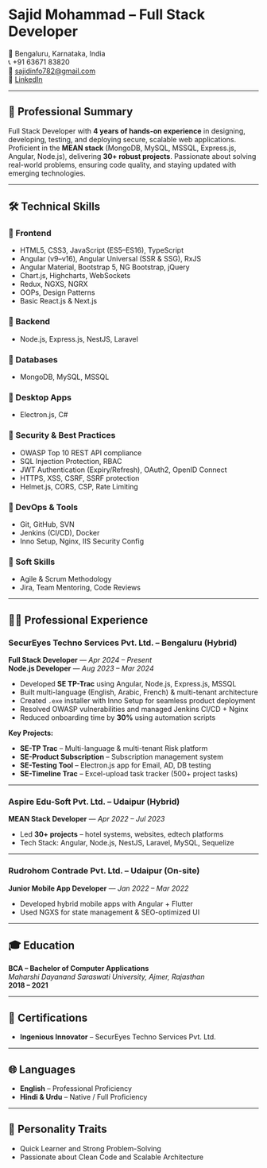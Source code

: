 # Sajid Mohammad – Full Stack Developer  
📍 Bengaluru, Karnataka, India  
📞 +91 63671 83820  
📧 sajidinfo782@gmail.com  
🔗 [LinkedIn](https://www.linkedin.com/in/md-sajidmohammad)

---

## 💼 Professional Summary  
Full Stack Developer with **4 years of hands-on experience** in designing, developing, testing, and deploying secure, scalable web applications. Proficient in the **MEAN stack** (MongoDB, MySQL, MSSQL, Express.js, Angular, Node.js), delivering **30+ robust projects**. Passionate about solving real-world problems, ensuring code quality, and staying updated with emerging technologies.

---

## 🛠️ Technical Skills  

### 🔷 Frontend  
- HTML5, CSS3, JavaScript (ES5–ES16), TypeScript  
- Angular (v9–v16), Angular Universal (SSR & SSG), RxJS  
- Angular Material, Bootstrap 5, NG Bootstrap, jQuery  
- Chart.js, Highcharts, WebSockets  
- Redux, NGXS, NGRX  
- OOPs, Design Patterns  
- Basic React.js & Next.js  

### 🔷 Backend  
- Node.js, Express.js, NestJS, Laravel  

### 🔷 Databases  
- MongoDB, MySQL, MSSQL  

### 🔷 Desktop Apps  
- Electron.js, C#  

### 🔐 Security & Best Practices  
- OWASP Top 10 REST API compliance  
- SQL Injection Protection, RBAC  
- JWT Authentication (Expiry/Refresh), OAuth2, OpenID Connect  
- HTTPS, XSS, CSRF, SSRF protection  
- Helmet.js, CORS, CSP, Rate Limiting  

### 🔧 DevOps & Tools  
- Git, GitHub, SVN  
- Jenkins (CI/CD), Docker  
- Inno Setup, Nginx, IIS Security Config  

### 🤝 Soft Skills  
- Agile & Scrum Methodology  
- Jira, Team Mentoring, Code Reviews  

---

## 👨‍💻 Professional Experience  

### **SecurEyes Techno Services Pvt. Ltd. – Bengaluru (Hybrid)**  
**Full Stack Developer** — *Apr 2024 – Present*  
**Node.js Developer** — *Aug 2023 – Mar 2024*  
- Developed **SE TP-Trac** using Angular, Node.js, Express.js, MSSQL  
- Built multi-language (English, Arabic, French) & multi-tenant architecture  
- Created `.exe` installer with Inno Setup for seamless product deployment  
- Resolved OWASP vulnerabilities and managed Jenkins CI/CD + Nginx  
- Reduced onboarding time by **30%** using automation scripts  

**Key Projects:**  
- **SE-TP Trac** – Multi-language & multi-tenant Risk platform  
- **SE-Product Subscription** – Subscription management system  
- **SE-Testing Tool** – Electron.js app for Email, AD, DB testing  
- **SE-Timeline Trac** – Excel-upload task tracker (500+ project tasks)  

---

### **Aspire Edu-Soft Pvt. Ltd. – Udaipur (Hybrid)**  
**MEAN Stack Developer** — *Apr 2022 – Jul 2023*  
- Led **30+ projects** – hotel systems, websites, edtech platforms  
- Tech Stack: Angular, Node.js, NestJS, Laravel, MySQL, Sequelize  

---

### **Rudrohom Contrade Pvt. Ltd. – Udaipur (On-site)**  
**Junior Mobile App Developer** — *Jan 2022 – Mar 2022*  
- Developed hybrid mobile apps with Angular + Flutter  
- Used NGXS for state management & SEO-optimized UI  

---

## 🎓 Education  
**BCA – Bachelor of Computer Applications**  
*Maharshi Dayanand Saraswati University, Ajmer, Rajasthan*  
**2018 – 2021**

---

## 🏅 Certifications  
- **Ingenious Innovator** – SecurEyes Techno Services Pvt. Ltd.

---

## 🌐 Languages  
- **English** – Professional Proficiency  
- **Hindi & Urdu** – Native / Full Proficiency  

---

## 🧠 Personality Traits  
- Quick Learner and Strong Problem-Solving  
- Passionate about Clean Code and Scalable Architecture  

